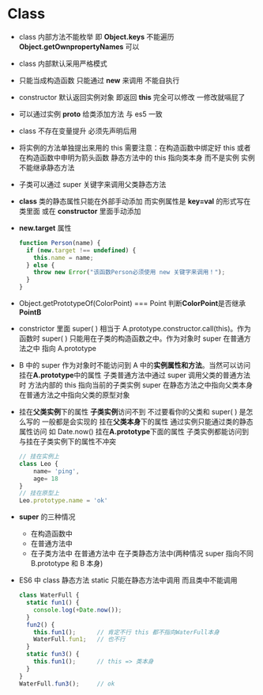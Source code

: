 # Class

- class 内部方法不能枚举 即 **Object.keys** 不能遍历 **Object.getOwnpropertyNames** 可以

- class 内部默认采用严格模式

- 只能当成构造函数 只能通过 **new** 来调用 不能自执行

- constructor 默认返回实例对象 即返回 **this** 完全可以修改 一修改就嗝屁了

- 可以通过实例 **proto** 给类添加方法 与 es5 一致

- class 不存在变量提升 必须先声明后用

- 将实例的方法单独提出来用的 this 需要注意：在构造函数中绑定好 this 或者在构造函数中申明为箭头函数
  静态方法中的 this 指向类本身 而不是实例 实例不能继承静态方法

- 子类可以通过 super 关键字来调用父类静态方法

- **class** 类的静态属性只能在外部手动添加 而实例属性是 **key=val** 的形式写在类里面 或在 **constructor** 里面手动添加

- **new.target** 属性

  ```js
  function Person(name) {
    if (new.target !== undefined) {
      this.name = name;
    } else {
      throw new Error("该函数Person必须使用 new 关键字来调用！");
    }
  }
  ```

- Object.getPrototypeOf(ColorPoint) === Point 判断**ColorPoint**是否继承**PointB**

- constrictor 里面 super( ) 相当于 A.prototype.constructor.call(this)。作为函数时 super( ) 只能用在子类的构造函数之中。作为对象时 super 在普通方法之中 指向 A.prototype

- B 中的 super 作为对象时不能访问到 A 中的**实例属性和方法**。当然可以访问挂在**A.prototype**中的属性
  子类普通方法中通过 super 调用父类的普通方法时 方法内部的 this 指向当前的子类实例 super 在静态方法之中指向父类本身 在普通方法之中指向父类的原型对象

- 挂在**父类实例**下的属性 **子类实例**访问不到 不过要看你的父类和 super( ) 是怎么写的 一般都是会实现的
  挂在**父类本身**下的属性 通过实例只能通过类的静态属性访问 如 Date.now()
  挂在**A.prototype**下面的属性 子类实例都能访问到 与挂在子类实例下的属性不冲突

  ```js
  // 挂在实例上
  class Leo {
      name= 'ping',
      age= 18
  }
  // 挂在原型上
  Leo.prototype.name = 'ok'
  ```

- **super** 的三种情况

  - 在构造函数中
  - 在普通方法中
  - 在子类方法中 在普通方法中 在子类静态方法中(两种情况 super 指向不同 B.prototype 和 B 本身)

- ES6 中 class 静态方法 static 只能在静态方法中调用 而且类中不能调用

  ```js
  class WaterFull {
    static fun1() {
      console.log(+Date.now());
    }
    fun2() {
      this.fun1();      // 肯定不行 this 都不指向WaterFull本身
      WaterFull.fun1;   // 也不行
    }
    static fun3() {
      this.fun1();      // this => 类本身
    }
  }
  WaterFull.fun3();     // ok
  ```
